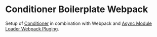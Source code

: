 # Conditioner Boilerplate Webpack

Setup of [Conditioner](http://conditionerjs.com) in combination with Webpack and [Async Module Loader Webpack Pluging](https://github.com/NekR/async-module-loader).
